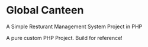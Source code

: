 # Global Canteen

A Simple Resturant Management System Project in PHP


A pure custom PHP Project. Build for reference!
